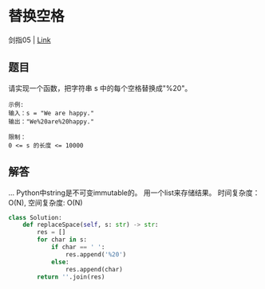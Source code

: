 # 替换空格
剑指05 | [Link](https://leetcode-cn.com/problems/ti-huan-kong-ge-lcof/)

## 题目
请实现一个函数，把字符串 s 中的每个空格替换成"%20"。
```
示例:
输入：s = "We are happy."
输出："We%20are%20happy."

限制：
0 <= s 的长度 <= 10000
```

## 解答
...
Python中string是不可变immutable的。
用一个list来存储结果。
时间复杂度：O(N), 空间复杂度: O(N)
```python
class Solution:
    def replaceSpace(self, s: str) -> str:
        res = []
        for char in s:
            if char == ' ':
                res.append('%20')
            else:
                res.append(char)
        return ''.join(res)
```
